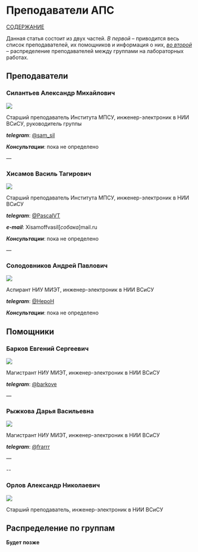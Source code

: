 # Преподаватели АПС

[СОДЕРЖАНИЕ](../README.md)

Данная статья состоит из двух частей. *В первой* – приводится весь список преподавателей, их помощников и информация о них, *[во второй](#распределение-по-группам)* – распределение преподавателей между группами на лабораторных работах.

## Преподаватели

<!---### Беклемишев Дмитрий Николаевич

<img src="pic/beklemishev.jpg"  />

Старший преподаватель Института МПСУ, инженер-электроник в НИИ ВСиСУ, руководитель группы

***E-mail***: beklemishew.d.n[*собака*]gmail.com

***Консультации***: пока не определено

––



### Попов Михаил Геннадиевич

<img src="pic/popov.jpg"  />

Старший преподаватель Института МПСУ

***Telegram***: [@gr33nka](https://t.me/gr33nka)

***E-mail***: popov[*собака*]org.miet.ru

***Консультации***: среда, знаменатель, 16:10 - 17:40, ауд. 4330

––



### Примаков Евгений Владимирович

<img src="pic/primakov.jpg"  />

Ассистент Института МПСУ, инженер-электроник в НИИ ВСиСУ

***telegram***: [@Konfusion](http://t.me/Konfusion)

***Консультации***: пока не определено

––


-->
### Силантьев Александр Михайлович

![](../../technical/Other/Pic/silantiev.jpg)

Старший преподаватель Института МПСУ, инженер-электроник в НИИ ВСиСУ, руководитель группы

***telegram***: [@sam_sil](http://t.me/sam_sil)

***Консультации***: пока не определено

––



### Хисамов Василь Тагирович

![](../../technical/Other/Pic/hisamov.jpg)

Старший преподаватель Института МПСУ, инженер-электроник в НИИ ВСиСУ

***telegram***: [@PascalVT](http://t.me/PascalVT)

***e-mail***: Xisamoffvasil[*собака*]mail.ru

***Консультации***: пока не определено

––


### Солодовников Андрей Павлович

![](../../technical/Other/Pic/solodovnikov.jpg)

Аспирант НИУ МИЭТ, инженер-электроник в НИИ ВСиСУ

***telegram***: [@HepoH](http://t.me/HepoH)

***Консультации***: пока не определено

## Помощники



<!---### Анисимова Мария Александровна

<img src="pic/anisimovam.jpg"  />

Магистрант НИУ МИЭТ, инженер-электроник в НИИ ВСиСУ

***telegram***: [@SweetPandemonium](http://t.me/SweetPandemonium)

––



### Анисимова Наталья Александровна

<img src="pic/anisimovan.jpg"  />

Магистрант НИУ МИЭТ, инженер-электроник в НИИ ВСиСУ

***telegram***: [@Nata_Anisimova](http://t.me/Nata_Anisimova)

––


-->
### Барков Евгений Сергеевич

![](../../technical/Other/Pic/barkov.jpg)

Магистрант НИУ МИЭТ, инженер-электроник в НИИ ВСиСУ

***telegram***: [@barkove](http://t.me/barkove)

––



<!---### Подусено Виктор Анатольевич

![](pic/podusenko.jpg)

Магистрант НИУ МИЭТ, Инженер-программист в АО НПЦ ЭЛВИС

***telegram***: [@podusenkovic](http://t.me/podusenkovic)

––


-->
### Рыжкова Дарья Васильевна

![](../../technical/Other/Pic/rygkova.jpg)

Магистрант НИУ МИЭТ, инженер-электроник в НИИ ВСиСУ

***telegram***: [@frarrr](http://t.me/frarrr)

––


<!---### Терновой Николай Эдуардович

<img src="pic/ternovoi.jpg"  />

Аспирант НИУ МИЭТ, Инженер отдела верификации и прототипирования конечных устройств в КМ211

***telegram***: [@ternovoy_n](http://t.me/ternovoy_n)


-->
--



### Орлов Александр Николаевич

![](../../technical/Other/Pic/primakov.jpg)

Старший преподаватель, инженер-электроник в НИИ ВСиСУ


## Распределение по группам

**Будет позже**
<!---**ПМ-31** [[Силантьев](#силантьев-александр-михайлович)]

**ИВТ-31** [[Попов](#попов-михаил-геннадиевич), [Терновой](#терновой-николай-эдуардович)]

**ИВТ-32** [[Силантьев](#силантьев-александр-михайлович)]

**ИВТ-33** [[Хисамов](#хисамов-василь-тагирович)]

**ИВТ-34** [[Беклемишев](#беклемишев-дмитрий-николаевич)]

**ИБ-31** [[Силантьев](#силантьев-александр-михайлович)]

**ПИН-31** [[Беклемишев](#беклемишев-дмитрий-николаевич)]

**ПИН-32** [[Примаков](#примаков-евгений-владимирович)]

**ПИН-33** [[Силантьев](#силантьев-александр-михайлович)]

**ПИН-34** [[Хисамов](#хисамов-василь-тагирович)]

**РТ-32** [[Хисамов](#хисамов-василь-тагирович)]

**РТ-33** [[Хисамов](#хисамов-василь-тагирович)]

**ИКТ-31** [[Попов](#попов-михаил-геннадиевич), [Терновой](#терновой-николай-эдуардович)]

**ИКТ-32** [[Попов](#попов-михаил-геннадиевич), [Терновой](#терновой-николай-эдуардович)]

**ИКТ-33** [[Попов](#попов-михаил-геннадиевич), [Терновой](#терновой-николай-эдуардович)]

**КТ-31** [[Хисамов](#хисамов-василь-тагирович)]-->
